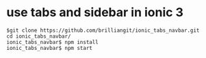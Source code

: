 # use tabs and sidebar in ionic 3
```
$git clone https://github.com/brilliangit/ionic_tabs_navbar.git
cd ionic_tabs_navbar/
ionic_tabs_navbar$ npm install
ionic_tabs_navbar$ npm start
```
